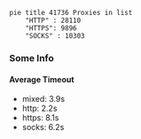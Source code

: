 
```mermaid
pie title 41736 Proxies in list
    "HTTP" : 28110
    "HTTPS": 9896
    "SOCKS" : 10303
```

### Some Info
#### Average Timeout

- mixed: 3.9s
- http: 2.2s
- https: 8.1s
- socks: 6.2s